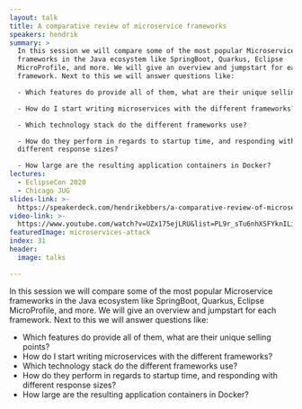 ```yaml
---
layout: talk
title: A comparative review of microservice frameworks
speakers: hendrik
summary: >
  In this session we will compare some of the most popular Microservice
  frameworks in the Java ecosystem like SpringBoot, Quarkus, Eclipse
  MicroProfile, and more. We will give an overview and jumpstart for each
  framework. Next to this we will answer questions like:

  - Which features do provide all of them, what are their unique selling points?

  - How do I start writing microservices with the different frameworks?

  - Which technology stack do the different frameworks use?

  - How do they perform in regards to startup time, and responding with
  different response sizes?

  - How large are the resulting application containers in Docker?
lectures:
  - EclipseCon 2020
  - Chicago JUG
slides-link: >-
  https://speakerdeck.com/hendrikebbers/a-comparative-review-of-microservice-frameworks
video-link: >-
  https://www.youtube.com/watch?v=UZx175ejLRU&list=PL9r_sTu6nhXSFYknILieFl2YbFBrJIWRW&index=11
featuredImage: microservices-attack
index: 31
header:
  image: talks

---
```


In this session we will compare some of the most popular Microservice frameworks in the Java ecosystem like SpringBoot, Quarkus, Eclipse MicroProfile, and more. We will give an overview and jumpstart for each framework. Next to this we will answer questions like:
- Which features do provide all of them, what are their unique selling points?
- How do I start writing microservices with the different frameworks?
- Which technology stack do the different frameworks use?
- How do they perform in regards to startup time, and responding with different response sizes?
- How large are the resulting application containers in Docker?
